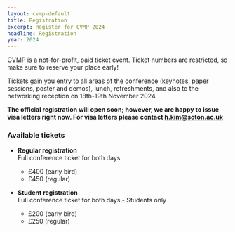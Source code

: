 ```yaml
---
layout: cvmp-default
title: Registration
excerpt: Register for CVMP 2024
headline: Registration
year: 2024
---
```


CVMP is a not-for-profit, paid ticket event.
Ticket numbers are restricted, so make sure to reserve your place early!

Tickets gain you entry to all areas of the conference (keynotes, paper sessions, poster and demos), lunch, refreshments, and also to the networking reception on 18th-19th November 2024.

**The official registration will open soon; however, we are happy to issue visa letters right now. For visa letters please contact [h.kim@soton.ac.uk](h.kim@soton.ac.uk)**


### Available tickets 

- **Regular registration**  
Full conference ticket for both days
  * £400 (early bird)
  * £450 (regular)

- **Student registration**  
Full conference ticket for both days - <span class="label label-info">Students only</span>
  * £200 (early bird)
  * £250 (regular)

